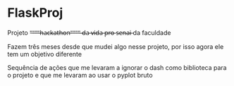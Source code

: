 # FlaskProj
Projeto "̶"̶"̶"̶h̶a̶c̶k̶a̶t̶h̶o̶n̶"̶"̶"̶"̶ ̶d̶a̶ ̶v̶i̶d̶a̶ ̶p̶r̶o̶ ̶s̶e̶n̶a̶i̶  da faculdade

Fazem três meses desde que mudei algo nesse projeto, por isso agora ele tem um objetivo diferente

Sequência de ações que me levaram a ignorar o dash como biblioteca para o projeto e que me levaram ao usar o pyplot bruto
